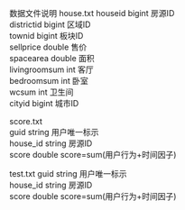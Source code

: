 数据文件说明
house.txt 
    houseid                 bigint                  房源ID                
    districtid              bigint                  区域ID                
    townid                  bigint                  板块ID                
    sellprice               double                  售价                  
    spacearea               double                  面积                  
    livingroomsum           int                     客厅                  
    bedroomsum              int                     卧室                  
    wcsum                   int                     卫生间                 
    cityid                  bigint                  城市ID 

score.txt   
    guid                    string                  用户唯一标示              
    house_id                string                  房源ID                
    score                   double                  score=sum(用户行为+时间因子)
    
test.txt
    guid                    string                  用户唯一标示              
    house_id                string                  房源ID                
    score                   double                  score=sum(用户行为+时间因子)